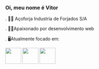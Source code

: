 ### Oi, meu nome é Vitor



. 👨‍💼 Açoforja Industria de Forjados S/A

. 👨‍💻Apaixonado por desenvolvimento web

. 🖥️Atualmente focado em: 

<img width=50 heigth = 50 src="https://cdn.jsdelivr.net/gh/devicons/devicon/icons/javascript/javascript-original.svg" /> <img width = 50 height = 50 src="https://cdn.jsdelivr.net/gh/devicons/devicon/icons/php/php-original.svg" /> 
<img src="https://cdn.jsdelivr.net/gh/devicons/devicon/icons/mysql/mysql-original.svg" width = 50 heigth  =  50 />
